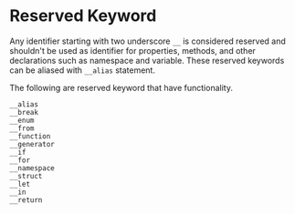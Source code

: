 # Reserved Keyword

Any identifier starting with two underscore `__` is considered reserved and shouldn't be used as identifier for properties, methods, and other declarations such as namespace and variable. These reserved keywords can be aliased with `__alias` statement.

The following are reserved keyword that have functionality.

```stick
__alias
__break
__enum
__from
__function
__generator
__if
__for
__namespace
__struct
__let
__in
__return
```

